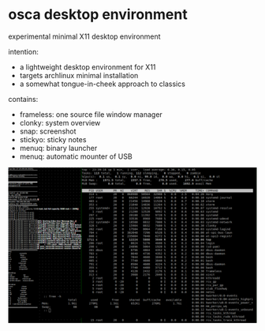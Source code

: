 # osca desktop environment

experimental minimal X11 desktop environment

intention:
* a lightweight desktop environment for X11
* targets archlinux minimal installation
* a somewhat tongue-in-cheek approach to classics

contains:
* frameless: one source file window manager
* clonky: system overview
* snap: screenshot
* stickyo: sticky notes
* menuq: binary launcher
* menuq: automatic mounter of USB

![screenshot](screenshots/frameless-archlinux-1.png)
